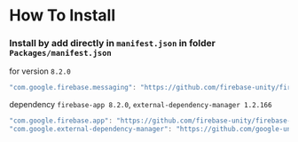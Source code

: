 # How To Install

### Install by add directly in `manifest.json` in folder `Packages/manifest.json`


for version `8.2.0`
```csharp
"com.google.firebase.messaging": "https://github.com/firebase-unity/firebase-messaging.git#8.2.0",
```


dependency `firebase-app 8.2.0`, `external-dependency-manager 1.2.166`
```csharp
"com.google.firebase.app": "https://github.com/firebase-unity/firebase-app.git#8.2.0",
"com.google.external-dependency-manager": "https://github.com/google-unity/external-dependency-manager.git#1.2.166",
```